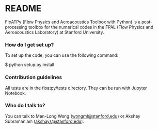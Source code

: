 # README #

FloATPy (Flow Physics and Aeroacoustics Toolbox with Python) is a post-processing toolbox for the numerical codes in the FPAL (Flow Physics and Aeroacoustics Laboratory) at Stanford University.

### How do I get set up? ###

To set up the code, you can use the following command:

$ python setup.py install

### Contribution guidelines ###

All tests are in the floatpy/tests directory. They can be run with Jupyter Notebook.

### Who do I talk to? ###

You can talk to Man-Long Wong (wongml@stanford.edu) or Akshay Subramaniam (akshays@stanford.edu).
